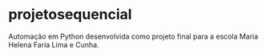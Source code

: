 # projetosequencial
Automação em Python desenvolvida como projeto final para a escola Maria Helena Faria Lima e Cunha.
